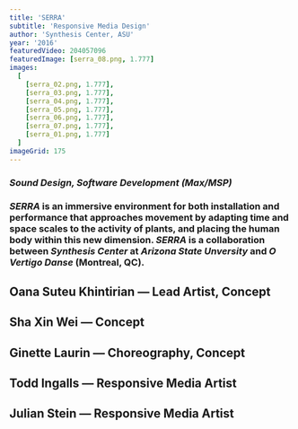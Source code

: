 ```yaml
---
title: 'SERRA'
subtitle: 'Responsive Media Design'
author: 'Synthesis Center, ASU'
year: '2016'
featuredVideo: 204057096
featuredImage: [serra_08.png, 1.777]
images:
  [
    [serra_02.png, 1.777],
    [serra_03.png, 1.777],
    [serra_04.png, 1.777],
    [serra_05.png, 1.777],
    [serra_06.png, 1.777],
    [serra_07.png, 1.777],
    [serra_01.png, 1.777]
  ]
imageGrid: 175
---
```


### _Sound Design, Software Development (Max/MSP)_

### _SERRA_ is an immersive environment for both installation and performance that approaches movement by adapting time and space scales to the activity of plants, and placing the human body within this new dimension. _SERRA_ is a collaboration between _Synthesis Center_ at _Arizona State Unversity_ and _O Vertigo Danse_ (Montreal, QC).

## Oana Suteu Khintirian — Lead Artist, Concept

## Sha Xin Wei — Concept

## Ginette Laurin — Choreography, Concept

## Todd Ingalls — Responsive Media Artist

## Julian Stein — Responsive Media Artist
